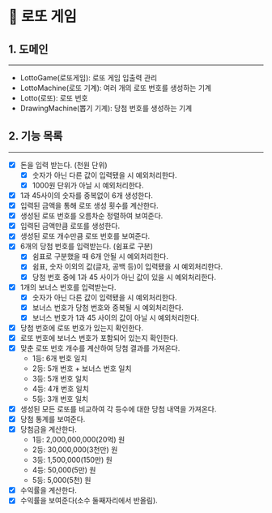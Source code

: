 # 🎱 로또 게임

## 1. 도메인

---

- LottoGame(로또게임): 로또 게임 입출력 관리
- LottoMachine(로또 기계): 여러 개의 로또 번호를 생성하는 기계
- Lotto(로또): 로또 번호
- DrawingMachine(뽑기 기계): 당첨 번호를 생성하는 기계

## 2. 기능 목록

---

- [x] 돈을 입력 받는다. (천원 단위)
  - [x] 숫자가 아닌 다른 값이 입력됐을 시 예외처리한다. 
  - [x] 1000원 단위가 아닐 시 예외처리한다.
- [x] 1과 45사이의 숫자를 중복없이 6개 생성한다.
- [x] 입력된 금액을 통해 로또 생성 횟수를 계산한다.
- [x] 생성된 로또 번호를 오름차순 정렬하여 보여준다.
- [x] 입력된 금액만큼 로또를 생성한다.
- [x] 생성된 로또 개수만큼 로또 번호를 보여준다.
- [x] 6개의 당첨 번호를 입력받는다. (쉼표로 구분)
  - [x] 쉼표로 구분했을 때 6개 안될 시 예외처리한다.
  - [x] 쉼표, 숫자 이외의 값(글자, 공백 등)이 입력됐을 시 예외처리한다.
  - [x] 당첨 번호 중에 1과 45 사이가 아닌 값이 있을 시 예외처리한다.
- [x] 1개의 보너스 번호를 입력받는다.
  - [x] 숫자가 아닌 다른 값이 입력됐을 시 예외처리한다.
  - [x] 보너스 번호가 당첨 번호와 중복될 시 예외처리한다.
  - [x] 보너스 번호가 1과 45 사이의 값이 아닐 시 예외처리한다.
- [x] 당첨 번호에 로또 번호가 있는지 확인한다.
- [x] 로또 번호에 보너스 번호가 포함되어 있는지 확인한다.
- [x] 맞춘 로또 번호 개수를 계산하여 당첨 결과를 가져온다.
  - 1등: 6개 번호 일치 
  - 2등: 5개 번호 + 보너스 번호 일치
  - 3등: 5개 번호 일치
  - 4등: 4개 번호 일치
  - 5등: 3개 번호 일치
- [x] 생성된 모든 로또를 비교하여 각 등수에 대한 당첨 내역을 가져온다.
- [x] 당첨 통계를 보여준다.
- [x] 당첨금을 계산한다.
  - 1등: 2,000,000,000(20억) 원
  - 2등: 30,000,000(3천만) 원
  - 3등: 1,500,000(150만) 원
  - 4등: 50,000(5만) 원
  - 5등: 5,000(5천) 원
- [x] 수익률을 계산한다.
- [x] 수익률을 보여준다(소수 둘째자리에서 반올림).